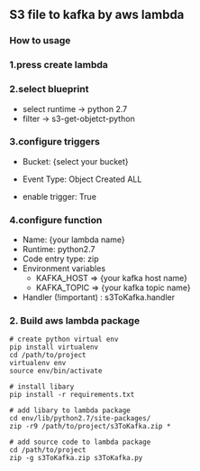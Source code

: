 ## S3 file to kafka by aws lambda

### How to usage

 ### 1.press create lambda 



### 2.select blueprint 

- select runtime -> python 2.7
- filter -> s3-get-objetct-python



### 3.configure triggers

- Bucket: {select your bucket}
- Event Type: Object Created ALL


- enable trigger: True



### 4.configure function

- Name: {your lambda name}
- Runtime: python2.7
- Code entry type: zip
- Environment variables
  - KAFKA_HOST => {your kafka host name}
  - KAFKA_TOPIC => {your kafka topic name}
- Handler (!important) : s3ToKafka.handler




### 2. Build aws lambda package

```
# create python virtual env
pip install virtualenv
cd /path/to/project
virtualenv env
source env/bin/activate

# install libary
pip install -r requirements.txt

# add libary to lambda package
cd env/lib/python2.7/site-packages/
zip -r9 /path/to/project/s3ToKafka.zip *

# add source code to lambda package
cd /path/to/project
zip -g s3ToKafka.zip s3ToKafka.py
```



